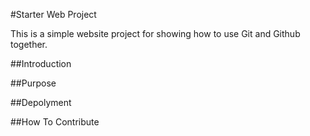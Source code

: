 #Starter Web Project

This is a simple website project for showing how to use Git and Github together.

##Introduction

##Purpose

##Depolyment

##How To Contribute
